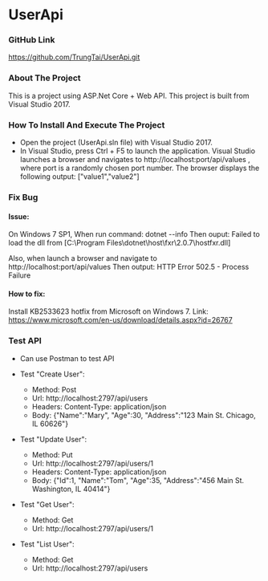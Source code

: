 # UserApi

### GitHub Link ###
https://github.com/TrungTai/UserApi.git


### About The Project ###
This is a project using ASP.Net Core + Web API.
This project is built from Visual Studio 2017.


### How To Install And Execute The Project ###
- Open the project (UserApi.sln file) with Visual Studio 2017.
- In Visual Studio, press Ctrl + F5 to launch the application.
Visual Studio launches a browser and navigates to http://localhost:port/api/values
, where port is a randomly chosen port number. The browser displays the following output:
["value1","value2"]


### Fix Bug ###
#### Issue: 
On Windows 7 SP1,
When run command: dotnet --info
Then ouput: Failed to load the dll from [C:\Program Files\dotnet\host\fxr\2.0.7\hostfxr.dll]

Also, when launch a browser and navigate to http://localhost:port/api/values
Then output: HTTP Error 502.5 - Process Failure
#### How to fix:
Install KB2533623 hotfix from Microsoft on Windows 7. Link: https://www.microsoft.com/en-us/download/details.aspx?id=26767


### Test API ###
- Can use Postman to test API
- Test "Create User":
   + Method: Post
   + Url: http://localhost:2797/api/users
   + Headers: 
             Content-Type: application/json
   + Body: {"Name":"Mary", "Age":30, "Address":"123 Main St. Chicago, IL 60626"}
   
- Test "Update User":
   + Method: Put
   + Url: http://localhost:2797/api/users/1
   + Headers: 
             Content-Type: application/json
   + Body: {"Id":1, "Name":"Tom", "Age":35, "Address":"456 Main St. Washington, IL 40414"}

- Test "Get User":
   + Method: Get
   + Url: http://localhost:2797/api/users/1

- Test "List User": 
   + Method: Get
   + Url: http://localhost:2797/api/users
   
   
